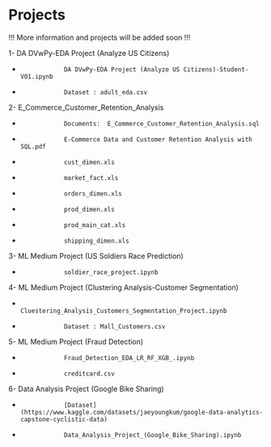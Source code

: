 # Projects

!!! More information and projects will be added soon !!!



1- DA DVwPy-EDA Project (Analyze US Citizens)
*                 DA DVwPy-EDA Project (Analyze US Citizens)-Student-V01.ipynb
*                 Dataset : adult_eda.csv

2- E_Commerce_Customer_Retention_Analysis
*                 Documents:  E_Commerce_Customer_Retention_Analysis.sql
*                 E-Commerce Data and Customer Retention Analysis with SQL.pdf
*                 cust_dimen.xls
*                 market_fact.xls
*                 orders_dimen.xls
*                 prod_dimen.xls
*                 prod_main_cat.xls
*                 shipping_dimen.xls
                
3- ML Medium Project (US Soldiers Race Prediction)
*                 soldier_race_project.ipynb

4- ML Medium Project (Clustering Analysis-Customer Segmentation)
*                 Cluestering_Analysis_Customers_Segmentation_Project.ipynb
*                 Dataset : Mall_Customers.csv
                
5- ML Medium Project (Fraud Detection)
*                 Fraud_Detection_EDA_LR_RF_XGB_.ipynb
*                 creditcard.csv


6- Data Analysis Project (Google Bike Sharing)
*                 [Dataset](https://www.kaggle.com/datasets/jaeyoungkum/google-data-analytics-capstone-cyclistic-data)
*                 Data_Analysis_Project_(Google_Bike_Sharing).ipynb